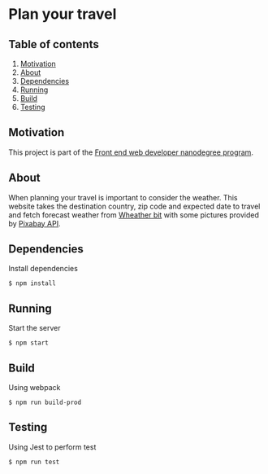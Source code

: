 # Plan your travel

## Table of contents

1. [Motivation](#Motivation)
2. [About](#About)
3. [Dependencies](#Dependencies)
4. [Running](#Running)
5. [Build](#Build)
6. [Testing](#Testing)

## Motivation

This project is part of the [Front end web developer nanodegree program](https://www.udacity.com/course/front-end-web-developer-nanodegree--nd0011).

## About

When planning your travel is important to consider the weather. This website takes the destination country, zip code and expected date to travel and fetch forecast weather from [Wheather bit](https://www.weatherbit.io/) with some pictures provided by [Pixabay API](https://pixabay.com/api/docs/).

## Dependencies

Install dependencies

```console
$ npm install
```

## Running

Start the server

```console
$ npm start
```

## Build

Using webpack

```console
$ npm run build-prod
```

## Testing

Using Jest to perform test

```console
$ npm run test
```

